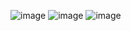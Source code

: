 ![image](https://user-images.githubusercontent.com/96731433/165924978-6ae74941-a164-42ad-91f0-31c058cc4346.png)
![image](https://user-images.githubusercontent.com/96731433/165925016-98b681bc-06ed-416e-a5c1-5a068e533794.png)
![image](https://user-images.githubusercontent.com/96731433/165925059-f4778199-d33d-4488-ae0c-4c77fe75380b.png)
